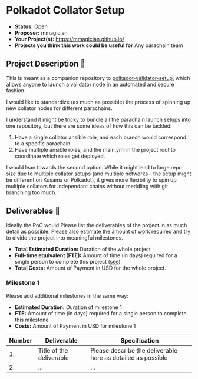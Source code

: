 # Polkadot Collator Setup

* **Status:** Open
* **Proposer:** mmagician
* **Your Project(s):** https://mmagician.github.io/
* **Projects you think this work could be useful for** Any parachain team

## Project Description :page_facing_up: 

This is meant as a companion repository to [polkadot-validator-setup](https://github.com/w3f/polkadot-validator-setup), which allows anyone to launch a validator node in an automated and secure fashion.

I would like to standardize (as much as possible) the process of spinning up new collator nodes for different parachains.

I understand it might be tricky to bundle all the parachain launch setups into one repository, but there are some ideas of how this can be tackled:
1. Have a single collator ansible role, and each branch would correspond to a specific parachain
2. Have multiple ansible roles, and the main.yml in the project root to coordinate which roles get deployed.

I would lean towards the second option. While it might lead to large repo size due to multiple collator setups (and multiple networks - the setup might be different on Kusama or Polkadot), it gives more flexibility to spin up multiple collators for independant chains without meddling with git branching too much.

## Deliverables :nut_and_bolt:

Ideally the PoC would 
Please list the deliverables of the project in as much detail as possible. Please also estimate the amount of work required and try to divide the project into meaningful milestones.

* **Total Estimated Duration:** Duration of the whole project
* **Full-time equivalent (FTE):**  Amount of time (in days) required for a single person to complete this project ([see](https://en.wikipedia.org/wiki/Full-time_equivalent)) 
* **Total Costs:** Amount of Payment in USD for the whole project. 
### Milestone 1

Please add additional milestones in the same way: 
* **Estimated Duration:** Duration of milestone 1 
* **FTE:**  Amount of time (in days) required for a single person to complete this milestone
* **Costs:** Amount of Payment in USD for milestone 1


| Number | Deliverable | Specification | 
| ------------- | ------------- | ------------- |
| 1. | Title of the deliverable | Please describe the deliverable here as detailed as possible |  
| 2.  | ... |...| 
